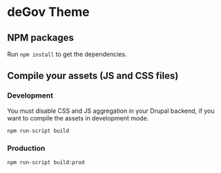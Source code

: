 # deGov Theme

## NPM packages
Run `npm install` to get the dependencies.

## Compile your assets (JS and CSS files)

### Development

You must disable CSS and JS aggregation in your Drupal backend, if you want to compile the assets in development mode.

`npm run-script build`

### Production
`npm run-script build:prod`